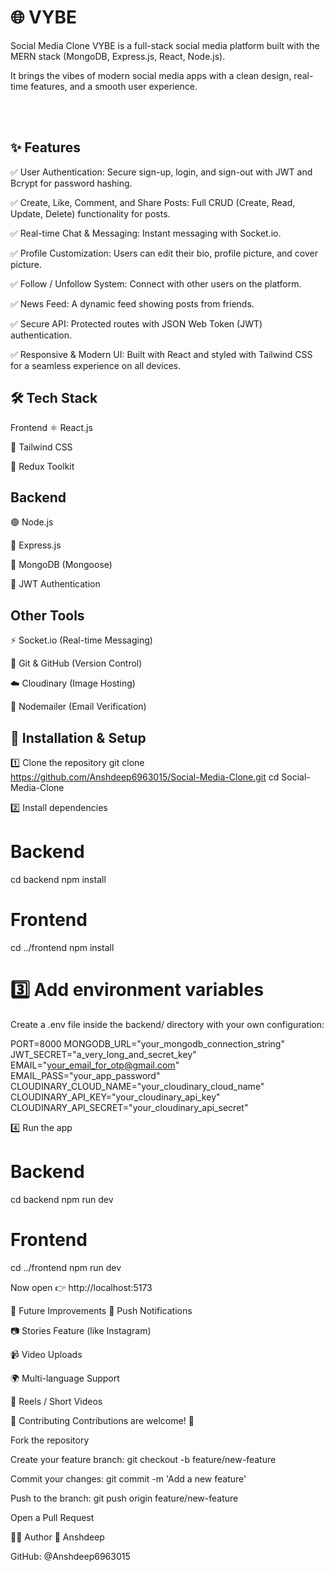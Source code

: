# 🌐 VYBE 
 Social Media Clone
VYBE is a full-stack social media platform built with the MERN stack (MongoDB, Express.js, React, Node.js).

It brings the vibes of modern social media apps with a clean design, real-time features, and a smooth user experience.

<br>

<br>

## ✨ Features

✅ User Authentication: Secure sign-up, login, and sign-out with JWT and Bcrypt for password hashing.

✅ Create, Like, Comment, and Share Posts: Full CRUD (Create, Read, Update, Delete) functionality for posts.

✅ Real-time Chat & Messaging: Instant messaging with Socket.io.

✅ Profile Customization: Users can edit their bio, profile picture, and cover picture.

✅ Follow / Unfollow System: Connect with other users on the platform.

✅ News Feed: A dynamic feed showing posts from friends.

✅ Secure API: Protected routes with JSON Web Token (JWT) authentication.

✅ Responsive & Modern UI: Built with React and styled with Tailwind CSS for a seamless experience on all devices.


## 🛠️ Tech Stack

Frontend
⚛️ React.js

🎨 Tailwind CSS

🔄 Redux Toolkit

## Backend

🟢 Node.js

🚀 Express.js

🍃 MongoDB (Mongoose)

🔐 JWT Authentication

## Other Tools

⚡ Socket.io (Real-time Messaging)

🐙 Git & GitHub (Version Control)

☁️ Cloudinary (Image Hosting)

📧 Nodemailer (Email Verification)

## 🚀 Installation & Setup

1️⃣ Clone the repository
git clone https://github.com/Anshdeep6963015/Social-Media-Clone.git
cd Social-Media-Clone

2️⃣ Install dependencies
# Backend
cd backend
npm install

# Frontend
cd ../frontend
npm install

# 3️⃣ Add environment variables
Create a .env file inside the backend/ directory with your own configuration:

PORT=8000
MONGODB_URL="your_mongodb_connection_string"
JWT_SECRET="a_very_long_and_secret_key"
EMAIL="your_email_for_otp@gmail.com"
EMAIL_PASS="your_app_password"
CLOUDINARY_CLOUD_NAME="your_cloudinary_cloud_name"
CLOUDINARY_API_KEY="your_cloudinary_api_key"
CLOUDINARY_API_SECRET="your_cloudinary_api_secret"

4️⃣ Run the app
# Backend
cd backend
npm run dev

# Frontend
cd ../frontend
npm run dev

Now open 👉 http://localhost:5173

🌟 Future Improvements
🔔 Push Notifications

📷 Stories Feature (like Instagram)

📹 Video Uploads

🌍 Multi-language Support

🎵 Reels / Short Videos

🤝 Contributing
Contributions are welcome! 🎉

Fork the repository

Create your feature branch: git checkout -b feature/new-feature

Commit your changes: git commit -m 'Add a new feature'

Push to the branch: git push origin feature/new-feature

Open a Pull Request

👨‍💻 Author
👤 Anshdeep

GitHub: @Anshdeep6963015
